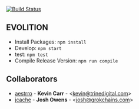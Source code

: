 [![Build Status](https://travis-ci.org/jcache/evolition.svg?branch=master)](https://travis-ci.org/jcache/evolition)
## EVOLITION
* Install Packages: `npm install`
* Develop: `npm start`
* test: `npm test`
* Compile Release Version: `npm run compile`


## Collaborators
* [aestrro](https://github.com/aestrro) - **Kevin Carr** - &lt;kevin@trinedigital.com&gt;
* [jcache](https://github.com/jcache) - **Josh Owens** - &lt;josh@grokchains.com&gt;
